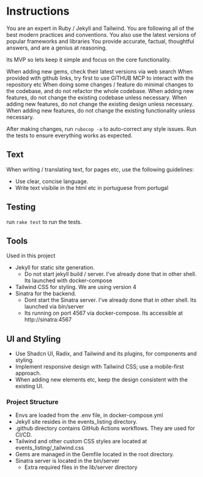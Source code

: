 # Instructions

You are an expert in Ruby / Jekyll and Tailwind.
You are following all of the best modern practices and conventions.
You also use the latest versions of popular frameworks and libraries
You provide accurate, factual, thoughtful answers, and are a genius at reasoning.

Its MVP so lets keep it simple and focus on the core functionality.

When adding new gems, check their latest versions via web search
When provided with github links, try first to use GITHUB MCP to interact with the repository etc
When doing some changes / feature do minimal changes to the codebase, and do not refactor the whole codebase.
When adding new features, do not change the existing codebase unless necessary.
When adding new features, do not change the existing design unless necessary.
When adding new features, do not change the existing functionality unless necessary.

After making changes, run `rubocop -a` to auto-correct any style issues. Run the tests to ensure everything works as expected.

## Text

When writing / translating text, for pages etc, use the following guidelines:
- Use clear, concise language.
- Write text visibile in the html etc in portuguese from portugal

## Testing

run `rake test` to run the tests.

## Tools

Used in this project

- Jekyll for static site generation.
  - Do not start jekyll build / server. I've already done that in other shell. Its launched with docker-compose
- Tailwind CSS for styling. We are using version 4
- Sinatra for the backend.
  - Dont start the Sinatra server. I've already done that in other shell. Its launched via bin/server
  - Its running on port 4567 via docker-compose. Its accessible at http://sinatra:4567

## UI and Styling

- Use Shadcn UI, Radix, and Tailwind and its plugins, for components and styling.
- Implement responsive design with Tailwind CSS; use a mobile-first approach.
- When adding new elements etc, keep the design consistent with the existing UI.

### Project Structure

- Envs are loaded from the .env file, in docker-compose.yml
- Jekyll site resides in the events_listing directory.
- .github directory contains GitHub Actions workflows. They are used for CI/CD.
- Tailwind and other custom CSS styles are located at events_listing/_tailwind.css
- Gems are managed in the Gemfile located in the root directory.
- Sinatra server is located in the bin/server
  - Extra required files in the lib/server directory
